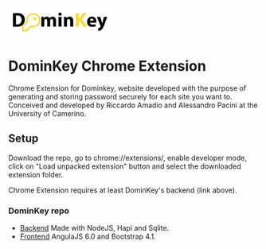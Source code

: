 ![alt text](https://github.com/Alepacox/ChromeExtension_PasswordManager_UnicamWebProject/blob/master/logo/dominKey_logo.png)
# DominKey Chrome Extension
Chrome Extension for Dominkey, website developed with the purpose of generating and storing password securely for each site you want to. Conceived and developed by Riccardo Amadio and Alessandro Pacini at the University of Camerino.

## Setup
Download the repo, go to chrome://extensions/, enable developer mode, click on "Load unpacked extension" button and select the downloaded extension folder.

Chrome Extension requires at least DominKey's backend (link above).

### DominKey repo
* [Backend](https://github.com/rokity/PasswordManager_UnicamWebProject/)
  Made with NodeJS, Hapi and Sqlite.
* [Frontend](https://github.com/rokity/Frontend_PasswordManager_UnicamWebProject)
  AngulaJS 6.0 and Bootstrap 4.1.
